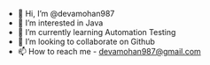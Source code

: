 - 👋 Hi, I’m @devamohan987
- 👀 I’m interested in Java
- 🌱 I’m currently learning Automation Testing
- 💞️ I’m looking to collaborate on Github
- 📫 How to reach me - devamohan987@gmail.com

<!---
devamohan987/devamohan987 is a ✨ special ✨ repository because its `README.md` (this file) appears on your GitHub profile.
You can click the Preview link to take a look at your changes.
--->

